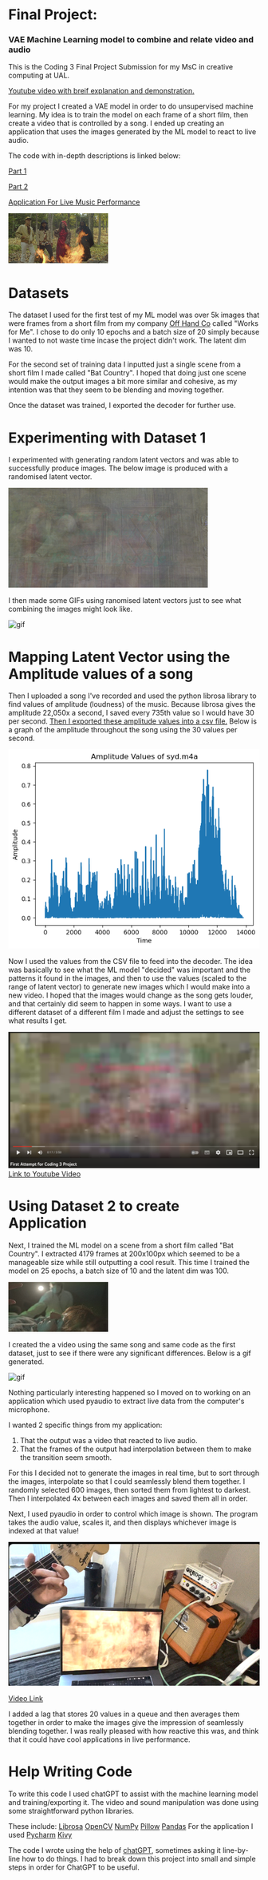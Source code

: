 # Final Project: #
### VAE Machine Learning model to combine and relate video and audio ###

This is the Coding 3 Final Project Submission for my MsC in creative computing at UAL.

[Youtube video with breif explanation and demonstration.](https://youtu.be/iFEo42yb-hs)

For my project I created a VAE model in order to do unsupervised machine learning. My idea is to train the model on each frame of a short film, then create a video that is controlled by a song.
I ended up creating an application that uses the images generated by the ML model to react to live audio. 

The code with in-depth descriptions is linked below: 

[Part 1](https://github.com/mkh7878/VAE_MLforCombiningVideoAndAudio/blob/Images/Coding3-MaeHorak-WFM-Part1.ipynb)

[Part 2](https://github.com/mkh7878/VAE_MLforCombiningVideoAndAudio/blob/main/Coding3-MaeHorak-WFM-Part2.ipynb)

[Application For Live Music Performance](https://github.com/mkh7878/VAE_MLforCombiningVideoAndAudio/blob/main/main.py)

![WFM screenshot](https://raw.githubusercontent.com/mkh7878/VAE_MLforCombiningVideoAndAudio/Images/frame_3712.png)

# Datasets #

The dataset I used for the first test of my ML model was over 5k images that were frames from a short film from my company [Off Hand Co](https://www.offhandco.com/) called "Works for Me". I chose to do only 10 epochs and a batch size of 20 simply because I wanted to not waste time incase the project didn't work. The latent dim was 10.

For the second set of training data I inputted just a single scene from a short film I made called "Bat Country". I hoped that doing just one scene would make the output images a bit more similar and cohesive, as my intention was that they seem to be blending and moving together. 

Once the dataset was trained, I exported the decoder for further use.

# Experimenting with Dataset 1 #

I experimented with generating random latent vectors and was able to successfully produce images. The below image is produced with a randomised latent vector.

![random latent vector generation](https://raw.githubusercontent.com/mkh7878/VAE_MLforCombiningVideoAndAudio/Images/image_6870.png)

I then made some GIFs using ranomised latent vectors just to see what combining the images might look like.

![gif](https://github.com/mkh7878/VAE_MLforCombiningVideoAndAudio/blob/Images/gif_0.gif?raw=true)

# Mapping Latent Vector using the Amplitude values of a song # 

Then I uploaded a song I've recorded and used the python librosa library to find values of amplitude (loudness) of the music. Because librosa gives the amplitude 22,050x a second, I saved every 735th value so I would have 30 per second. [Then I exported these amplitude values into a csv file.](https://github.com/mkh7878/VAE_MLforCombiningVideoAndAudio/blob/Images/updated_amplitude.csv) Below is a graph of the amplitude throughout the song using the 30 values per second.

![graph](https://raw.githubusercontent.com/mkh7878/VAE_MLforCombiningVideoAndAudio/Images/download%20(1).png)

Now I used the values from the CSV file to feed into the decoder. The idea was basically to see what the ML model "decided" was important and the patterns it found in the images, and then to use the values (scaled to the range of latent vector) to generate new images which I would make into a new video. I hoped that the images would change as the song gets louder, and that certainly did seem to happen in some ways. I want to use a different dataset of a different film I made and adjust the settings to see what results I get.

[![video link](https://raw.githubusercontent.com/mkh7878/VAE_MLforCombiningVideoAndAudio/Images/Screenshot%202023-06-13%20at%2011.48.30%20am.png)](https://www.youtube.com/watch?v=iHyoilV8OI0)
[Link to Youtube Video](https://www.youtube.com/watch?v=iHyoilV8OI0)

# Using Dataset 2 to create Application # 

Next, I trained the ML model on a scene from a short film called "Bat Country". I extracted 4179 frames at 200x100px which seemed to be a manageable size while still outputting a cool result. This time I trained the model on 25 epochs, a batch size of 10 and the latent dim was 100.

![Bat Country Screenshot](https://raw.githubusercontent.com/mkh7878/VAE_MLforCombiningVideoAndAudio/Images/frame1722.jpg)

I created the a video using the same song and same code as the first dataset, just to see if there were any significant differences. Below is a gif generated.

![gif](https://github.com/mkh7878/VAE_MLforCombiningVideoAndAudio/blob/Images/gif_4.gif?raw=true)

Nothing particularly interesting happened so I moved on to working on an application which used pyaudio to extract live data from the computer's microphone. 

I wanted 2 specific things from my application: 

1. That the output was a video that reacted to live audio.
2. That the frames of the output had interpolation between them to make the transition seem smooth. 

For this I decided not to generate the images in real time, but to sort through the images, interpolate so that I could seamlessly blend them together. I randomly selected 600 images, then sorted them from lightest to darkest. Then I interpolated 4x between each images and saved them all in order.

Next, I used pyaudio in order to control which image is shown. The program takes the audio value, scales it, and then displays whichever image is indexed at that value! 

![app working](https://raw.githubusercontent.com/mkh7878/VAE_MLforCombiningVideoAndAudio/Images/Screenshot%202023-06-14%20at%2011.04.52%20pm.png)

[Video Link](https://www.youtube.com/watch?v=iFEo42yb-hs)

I added a lag that stores 20 values in a queue and then averages them together in order to make the images give the impression of seamlessly blending together. I was really pleased with how reactive this was, and think that it could have cool applications in live performance.


# Help Writing Code # 

To write this code I used chatGPT to assist with the machine learning model and training/exporting it. The video and sound manipulation was done using some straightforward python libraries. 

These include:
[Librosa](https://pypi.org/project/librosa/)
[OpenCV](https://docs.opencv.org/4.x/d1/dfb/intro.html)
[NumPy](https://numpy.org/)
[Pillow](https://python-pillow.org/)
[Pandas](https://pandas.pydata.org/)
For the application I used
[Pycharm](https://www.jetbrains.com/help/pycharm/installation-guide.html)
[Kivy](https://kivy.org/)

The code I wrote using the help of [chatGPT](https://chat.openai.com/), sometimes asking it line-by-line how to do things. I had to break down this project into small and simple steps in order for ChatGPT to be useful.


